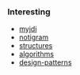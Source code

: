 ### Interesting

-   [myjdi](https://github.com/alexengrig/myjdi)
-   [notigram](https://github.com/alexengrig/notigram)
-   [structures](https://github.com/alexengrig/structures)
-   [algorithms](https://github.com/alexengrig/algorithms)
-   [design-patterns](https://github.com/alexengrig/design-patterns)

<!--
**alexengrig/alexengrig** is a ✨ _special_ ✨ repository because its `README.md` (this file) appears on your GitHub profile.

Here are some ideas to get you started:

- 🔭 I’m currently working on ...
- 🌱 I’m currently learning ...
- 👯 I’m looking to collaborate on ...
- 🤔 I’m looking for help with ...
- 💬 Ask me about ...
- 📫 How to reach me: ...
- 😄 Pronouns: ...
- ⚡ Fun fact: ...
-->
